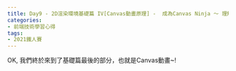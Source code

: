 ```yaml
---
title: Day9 - 2D渲染環境基礎篇 IV[Canvas動畫原理] -  成為Canvas Ninja ～ 理解2D渲染的精髓
categories: 
- 前端技術學習心得
tags:
- 2021鐵人賽
---
```


OK, 我們終於來到了基礎篇最後的部分，也就是Canvas動畫~!  


